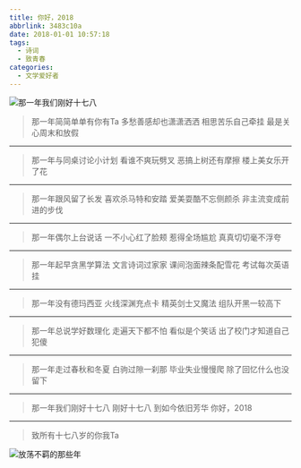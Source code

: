 ```yaml
---
title: 你好，2018
abbrlink: 3483c10a
date: 2018-01-01 10:57:18
tags:
  - 诗词
  - 致青春
categories:
  - 文学爱好者
---
```


![那一年我们刚好十七八](//tiven.cn/assets/img/img-2018-01.jpg)

<!-- more -->

>那一年简简单单有你有Ta
多愁善感却也潇潇洒洒
相思苦乐自己牵挂
最是关心周末和放假

----

>那一年与同桌讨论小计划
看谁不爽玩劈叉
恶搞上树还有摩擦
楼上美女乐开了花

----

>那一年跟风留了长发
喜欢杀马特和安踏
爱美耍酷不忘侧颜杀
非主流变成前进的步伐

----

>那一年偶尔上台说话
一不小心红了脸颊
惹得全场尴尬
真真切切毫不浮夸

----

>那一年起早贪黑学算法
文言诗词过家家
课间泡面辣条配雪花
考试每次英语挂

----

>那一年没有德玛西亚
火线深渊充点卡
精英剑士又魔法
组队开黑一较高下

----

>那一年总说学好数理化
走遍天下都不怕
看似是个笑话
出了校门才知道自己犯傻

----

>那一年走过春秋和冬夏
白驹过隙一刹那
毕业失业慢慢爬
除了回忆什么也没留下

----

>那一年我们刚好十七八
刚好十七八
到如今依旧芳华
你好，2018

---

>致所有十七八岁的你我Ta

![放荡不羁的那些年](//tiven.cn/assets/img/img-2018-02.jpg)

